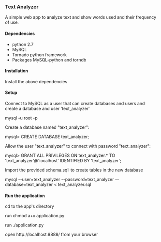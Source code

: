 ### Text Analyzer

A simple web app to analyze text and show words used and their frequency of use.


#### Dependencies

* python 2.7
* MySQL
* Tornado python framework
* Packages MySQL-python and torndb


#### Installation

Install the above dependencies


#### Setup

Connect to MySQL as a user that can create databases and users and create a database and user 'text_analyzer'

mysql -u root -p

Create a database named "text_analyzer":

   mysql> CREATE DATABASE text_analyzer;

Allow the user "text_analyzer" to connect with password "text_analyzer":

 mysql> GRANT ALL PRIVILEGES ON text_analyzer.* TO 'text_analyzer'@'localhost' IDENTIFIED BY 'text_analyzer';

Import the provided schema.sqll to create tables in the new database

 mysql --user=text_analyzer --password=text_analyzer --database=text_analyzer < text_analyzer.sql


#### Run the application

cd to the app's directory

run chmod a+x application.py

run ./application.py

open http://localhost:8888/ from your browser


